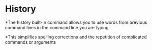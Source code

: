 # History


*The history built-in command allows you to use words from previous command lines in the command line you are typing

*This simplifies spelling corrections and the repetition of complicated commands or arguments

